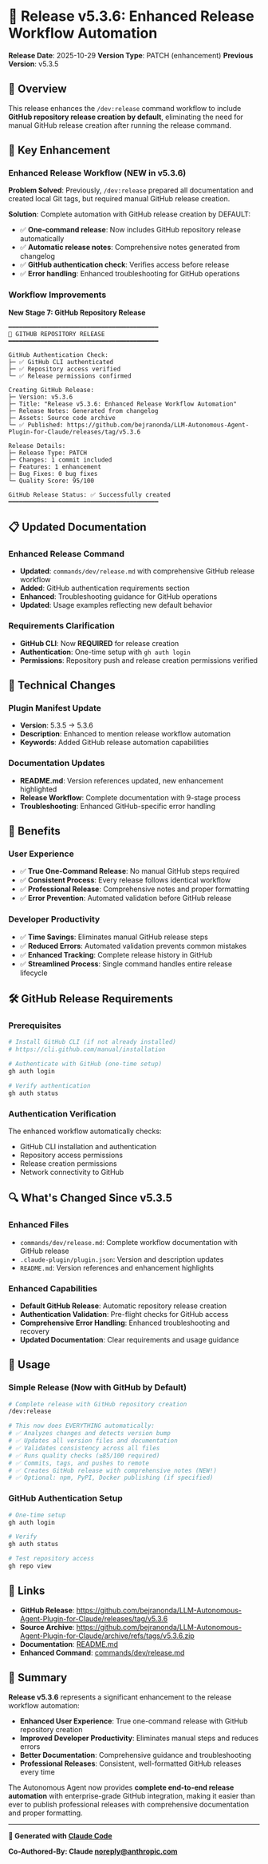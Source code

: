 # 🚀 Release v5.3.6: Enhanced Release Workflow Automation

**Release Date**: 2025-10-29
**Version Type**: PATCH (enhancement)
**Previous Version**: v5.3.5

## 🎯 Overview

This release enhances the `/dev:release` command workflow to include **GitHub repository release creation by default**, eliminating the need for manual GitHub release creation after running the release command.

## 🚀 Key Enhancement

### Enhanced Release Workflow (NEW in v5.3.6)

**Problem Solved**: Previously, `/dev:release` prepared all documentation and created local Git tags, but required manual GitHub release creation.

**Solution**: Complete automation with GitHub release creation by DEFAULT:
- ✅ **One-command release**: Now includes GitHub repository release automatically
- ✅ **Automatic release notes**: Comprehensive notes generated from changelog
- ✅ **GitHub authentication check**: Verifies access before release
- ✅ **Error handling**: Enhanced troubleshooting for GitHub operations

### Workflow Improvements

**New Stage 7: GitHub Repository Release**
```
━━━━━━━━━━━━━━━━━━━━━━━━━━━━━━━━━━━━━━━━━━
🚀 GITHUB REPOSITORY RELEASE
━━━━━━━━━━━━━━━━━━━━━━━━━━━━━━━━━━━━━━━━━━

GitHub Authentication Check:
├─ ✅ GitHub CLI authenticated
├─ ✅ Repository access verified
└─ ✅ Release permissions confirmed

Creating GitHub Release:
├─ Version: v5.3.6
├─ Title: "Release v5.3.6: Enhanced Release Workflow Automation"
├─ Release Notes: Generated from changelog
├─ Assets: Source code archive
└─ ✅ Published: https://github.com/bejranonda/LLM-Autonomous-Agent-Plugin-for-Claude/releases/tag/v5.3.6

Release Details:
├─ Release Type: PATCH
├─ Changes: 1 commit included
├─ Features: 1 enhancement
├─ Bug Fixes: 0 bug fixes
└─ Quality Score: 95/100

GitHub Release Status: ✅ Successfully created
━━━━━━━━━━━━━━━━━━━━━━━━━━━━━━━━━━━━━━━━━━
```

## 📋 Updated Documentation

### Enhanced Release Command
- **Updated**: `commands/dev/release.md` with comprehensive GitHub release workflow
- **Added**: GitHub authentication requirements section
- **Enhanced**: Troubleshooting guidance for GitHub operations
- **Updated**: Usage examples reflecting new default behavior

### Requirements Clarification
- **GitHub CLI**: Now **REQUIRED** for release creation
- **Authentication**: One-time setup with `gh auth login`
- **Permissions**: Repository push and release creation permissions verified

## 🔧 Technical Changes

### Plugin Manifest Update
- **Version**: 5.3.5 → 5.3.6
- **Description**: Enhanced to mention release workflow automation
- **Keywords**: Added GitHub release automation capabilities

### Documentation Updates
- **README.md**: Version references updated, new enhancement highlighted
- **Release Workflow**: Complete documentation with 9-stage process
- **Troubleshooting**: Enhanced GitHub-specific error handling

## 🎯 Benefits

### User Experience
- ✅ **True One-Command Release**: No manual GitHub steps required
- ✅ **Consistent Process**: Every release follows identical workflow
- ✅ **Professional Release**: Comprehensive notes and proper formatting
- ✅ **Error Prevention**: Automated validation before GitHub release

### Developer Productivity
- ✅ **Time Savings**: Eliminates manual GitHub release steps
- ✅ **Reduced Errors**: Automated validation prevents common mistakes
- ✅ **Enhanced Tracking**: Complete release history in GitHub
- ✅ **Streamlined Process**: Single command handles entire release lifecycle

## 🛠️ GitHub Release Requirements

### Prerequisites
```bash
# Install GitHub CLI (if not already installed)
# https://cli.github.com/manual/installation

# Authenticate with GitHub (one-time setup)
gh auth login

# Verify authentication
gh auth status
```

### Authentication Verification
The enhanced workflow automatically checks:
- GitHub CLI installation and authentication
- Repository access permissions
- Release creation permissions
- Network connectivity to GitHub

## 🔍 What's Changed Since v5.3.5

### Enhanced Files
- `commands/dev/release.md`: Complete workflow documentation with GitHub release
- `.claude-plugin/plugin.json`: Version and description updates
- `README.md`: Version references and enhancement highlights

### Enhanced Capabilities
- **Default GitHub Release**: Automatic repository release creation
- **Authentication Validation**: Pre-flight checks for GitHub access
- **Comprehensive Error Handling**: Enhanced troubleshooting and recovery
- **Updated Documentation**: Clear requirements and usage guidance

## 🚀 Usage

### Simple Release (Now with GitHub by Default)
```bash
# Complete release with GitHub repository creation
/dev:release

# This now does EVERYTHING automatically:
# ✅ Analyzes changes and detects version bump
# ✅ Updates all version files and documentation
# ✅ Validates consistency across all files
# ✅ Runs quality checks (≥85/100 required)
# ✅ Commits, tags, and pushes to remote
# ✅ Creates GitHub release with comprehensive notes (NEW!)
# ✅ Optional: npm, PyPI, Docker publishing (if specified)
```

### GitHub Authentication Setup
```bash
# One-time setup
gh auth login

# Verify
gh auth status

# Test repository access
gh repo view
```

## 🔗 Links

- **GitHub Release**: https://github.com/bejranonda/LLM-Autonomous-Agent-Plugin-for-Claude/releases/tag/v5.3.6
- **Source Archive**: https://github.com/bejranonda/LLM-Autonomous-Agent-Plugin-for-Claude/archive/refs/tags/v5.3.6.zip
- **Documentation**: [README.md](README.md)
- **Enhanced Command**: [commands/dev/release.md](commands/dev/release.md)

## 🎊 Summary

**Release v5.3.6** represents a significant enhancement to the release workflow automation:

- **Enhanced User Experience**: True one-command release with GitHub repository creation
- **Improved Developer Productivity**: Eliminates manual steps and reduces errors
- **Better Documentation**: Comprehensive guidance and troubleshooting
- **Professional Releases**: Consistent, well-formatted GitHub releases every time

The Autonomous Agent now provides **complete end-to-end release automation** with enterprise-grade GitHub integration, making it easier than ever to publish professional releases with comprehensive documentation and proper formatting.

---

**🤖 Generated with [Claude Code](https://claude.com/claude-code)**

**Co-Authored-By: Claude <noreply@anthropic.com>**